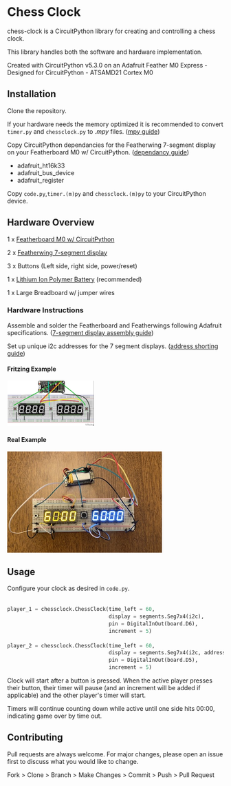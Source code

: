 # Chess Clock

chess-clock is a CircuitPython library for creating and controlling a chess clock.

This library handles both the software and hardware implementation.

Created with CircuitPython v5.3.0 on an Adafruit Feather M0 Express - Designed for CircuitPython - ATSAMD21 Cortex M0

## Installation

Clone the repository.

If your hardware needs the memory optimized it is recommended to convert ```timer.py``` and ```chessclock.py``` to *.mpy* files. ([mpy guide](https://learn.adafruit.com/adafruit-feather-m0-express-designed-for-circuit-python-circuitpython/frequently-asked-questions#how-can-i-create-my-own-mpy-files-3-11))

Copy CircuitPython dependancies for the Featherwing 7-segment display on your Featherboard M0 w/ CircuitPython. ([dependancy guide](https://learn.adafruit.com/adafruit-7-segment-led-featherwings/circuitpython#bundle-install-2849456-1))
* adafruit_ht16k33
* adafruit_bus_device
* adafruit_register


Copy ```code.py```,```timer.(m)py``` and ```chessclock.(m)py``` to your CircuitPython device.

## Hardware Overview

1 x [Featherboard M0 w/ CircuitPython](https://www.adafruit.com/product/3403)

2 x [Featherwing 7-segment display](https://www.adafruit.com/product/3109)

3 x Buttons (Left side, right side, power/reset)

1 x [Lithium Ion Polymer Battery](https://www.adafruit.com/product/2750) (recommended)

1 x Large Breadboard w/ jumper wires

### Hardware Instructions

Assemble and solder the Featherboard and Featherwings following Adafruit specifications. ([7-segment display assembly guide](https://learn.adafruit.com/adafruit-7-segment-led-featherwings/assembly))

Set up unique i2c addresses for the 7 segment displays. ([address shorting guide](https://learn.adafruit.com/adafruit-led-backpack/changing-i2c-address#changing-addresses-50-1))

#### Fritzing Example

<img src="images/fritzing_chessclock.jpg" width="40%">

#### Real Example

<img src="images/top_chessclock.JPG">

## Usage

Configure your clock as desired in `code.py`.

```python

player_1 = chessclock.ChessClock(time_left = 60,
                                 display = segments.Seg7x4(i2c),
                                 pin = DigitalInOut(board.D6),
                                 increment = 5)

player_2 = chessclock.ChessClock(time_left = 60,
                                 display = segments.Seg7x4(i2c, address=0x71),
                                 pin = DigitalInOut(board.D5),
                                 increment = 5)

```

Clock will start after a button is pressed. When the active player presses their button, their timer will pause (and an increment will be added if applicable) and the other player's timer will start.

Timers will continue counting down while active until one side hits 00:00, indicating game over by time out.

## Contributing
Pull requests are always welcome. For major changes, please open an issue first to discuss what you would like to change.

Fork > Clone > Branch > Make Changes > Commit > Push > Pull Request
